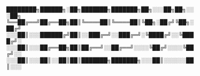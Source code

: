 

<!--
Hi there 👋
**trizzilla/trizzilla** is a ✨ _special_ ✨ repository because its `README.md` (this file) appears on your GitHub profile.

Here are some ideas to get you started:

- 🔭 I’m currently working on ...
- 🌱 I’m currently learning ...
- 👯 I’m looking to collaborate on ...
- 🤔 I’m looking for help with ...
- 💬 Ask me about ...
- 📫 How to reach me: ...
- 😄 Pronouns: ...
- ⚡ Fun fact: ...
-->

████████╗██████╗░██╗███████╗███████╗██╗░░░██╗██╗░░░██╗
╚══██╔══╝██╔══██╗██║╚════██║╚════██║╚██╗░██╔╝╚██╗░██╔╝
░░░██║░░░██████╔╝██║░░███╔═╝░░███╔═╝░╚████╔╝░░╚████╔╝░
░░░██║░░░██╔══██╗██║██╔══╝░░██╔══╝░░░░╚██╔╝░░░░╚██╔╝░░
░░░██║░░░██║░░██║██║███████╗███████╗░░░██║░░░░░░██║░░░

